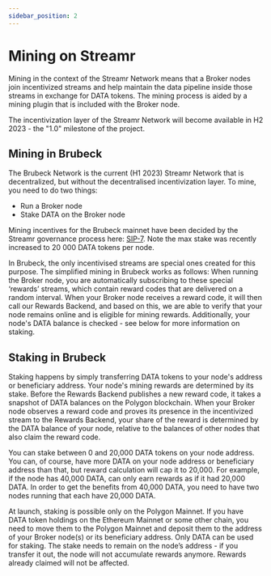 ```yaml
---
sidebar_position: 2
---
```


# Mining on Streamr
Mining in the context of the Streamr Network means that a Broker nodes join incentivized streams and help maintain the data pipeline inside those streams in exchange for DATA tokens. The mining process is aided by a mining plugin that is included with the Broker node.

The incentivization layer of the Streamr Network will become available in H2 2023 - the "1.0" milestone of the project.

## Mining in Brubeck
The Brubeck Network is the current (H1 2023) Streamr Network that is decentralized, but without the decentralised incentivization layer. To mine, you need to do two things:

- Run a Broker node
- Stake DATA on the Broker node

Mining incentives for the Brubeck mainnet have been decided by the Streamr governance process here: [SIP-7](https://snapshot.org/#/streamr.eth/proposal/0x483729ba13a18c5630247d57a28e02241efb47cf52b7055d27488448e1f4e22c). Note the max stake was recently increased to 20 000 DATA tokens per node.

In Brubeck, the only incentivised streams are special ones created for this purpose. The simplified mining in Brubeck works as follows: When running the Broker node, you are automatically subscribing to these special ‘rewards’ streams, which contain reward codes that are delivered on a random interval. When your Broker node receives a reward code, it will then call our Rewards Backend, and based on this, we are able to verify that your node remains online and is eligible for mining rewards. Additionally, your node's DATA balance is checked - see below for more information on staking.

## Staking in Brubeck
Staking happens by simply transferring DATA tokens to your node's address or beneficiary address. Your node's mining rewards are determined by its stake. Before the Rewards Backend publishes a new reward code, it takes a snapshot of DATA balances on the Polygon blockchain. When your Broker node observes a reward code and proves its presence in the incentivized stream to the Rewards Backend, your share of the reward is determined by the DATA balance of your node, relative to the balances of other nodes that also claim the reward code.

You can stake between 0 and 20,000 DATA tokens on your node address. You can, of course, have more DATA on your node address or beneficiary address than that, but reward calculation will cap it to 20,000. For example, if the node has 40,000 DATA, can only earn rewards as if it had 20,000 DATA. In order to get the benefits from 40,000 DATA, you need to have two nodes running that each have 20,000 DATA.

At launch, staking is possible only on the Polygon Mainnet. If you have DATA token holdings on the Ethereum Mainnet or some other chain, you need to move them to the Polygon Mainnet and deposit them to the address of your Broker node(s) or its beneficiary address. Only DATA can be used for staking. The stake needs to remain on the node’s address - if you transfer it out, the node will not accumulate rewards anymore. Rewards already claimed will not be affected.

<!-- TODO: explain beneficiary addresses -->